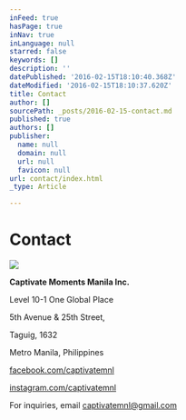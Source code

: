 ```yaml
---
inFeed: true
hasPage: true
inNav: true
inLanguage: null
starred: false
keywords: []
description: ''
datePublished: '2016-02-15T18:10:40.368Z'
dateModified: '2016-02-15T18:10:37.620Z'
title: Contact
author: []
sourcePath: _posts/2016-02-15-contact.md
published: true
authors: []
publisher:
  name: null
  domain: null
  url: null
  favicon: null
url: contact/index.html
_type: Article

---
```

# Contact
![](https://the-grid-user-content.s3-us-west-2.amazonaws.com/a0863e22-aa9e-4fee-ac95-91fe5b0670ae.jpg)

**Captivate Moments Manila Inc.**

Level 10-1 One Global Place 

5th Avenue & 25th Street, 

Taguig, 1632 

Metro Manila, Philippines

[facebook.com/captivatemnl][0]

[instagram.com/captivatemnl][1]

For inquiries, email captivatemnl@gmail.com

[0]: facebook.com/captivatemnl
[1]: instagram.com/captivatemnl